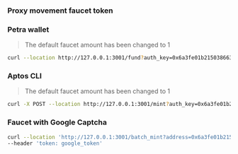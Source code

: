 ### Proxy movement faucet token

### Petra wallet
>
> The default faucet amount has been changed to 1

```bash
curl --location http://127.0.0.1:3001/fund?auth_key=0x6a3fe01b215038663e4bdeaeb41e18047695c4f5e2affd74f343447a4a94d3ab
```

### Aptos CLI
>
> The default faucet amount has been changed to 1

```bash
curl -X POST --location http://127.0.0.1:3001/mint?auth_key=0x6a3fe01b215038663e4bdeaeb41e18047695c4f5e2affd74f343447a4a94d3ab
```

### Faucet with Google Captcha

```bash
curl --location 'http://127.0.0.1:3001/batch_mint?address=0x6a3fe01b215038663e4bdeaeb41e18047695c4f5e2affd74f343447a4a94d3ab' \
--header 'token: google_token'
```

